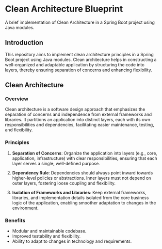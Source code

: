 # Clean Architecture Blueprint

A brief implementation of Clean Architecture in a Spring Boot project using Java modules.

## Introduction

This repository aims to implement clean architecture principles in a Spring Boot project using Java modules. Clean architecture helps in constructing a well-organized and adaptable application by structuring the code into layers, thereby ensuring separation of concerns and enhancing flexibility.

## Clean Architecture

### Overview

Clean architecture is a software design approach that emphasizes the separation of concerns and independence from external frameworks and libraries. It partitions an application into distinct layers, each with its own responsibilities and dependencies, facilitating easier maintenance, testing, and flexibility.

### Principles

1. **Separation of Concerns**: Organize the application into layers (e.g., core, application, infrastructure) with clear responsibilities, ensuring that each layer serves a single, well-defined purpose.

2. **Dependency Rule**: Dependencies should always point inward towards higher-level policies or abstractions. Inner layers must not depend on outer layers, fostering loose coupling and flexibility.

3. **Isolation of Frameworks and Libraries**: Keep external frameworks, libraries, and implementation details isolated from the core business logic of the application, enabling smoother adaptation to changes in the environment.

### Benefits

- Modular and maintainable codebase.
- Improved testability and flexibility.
- Ability to adapt to changes in technology and requirements.
